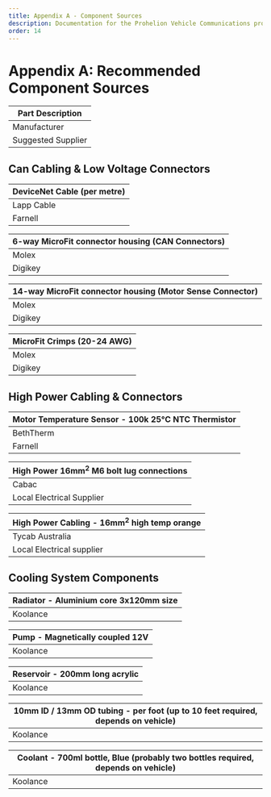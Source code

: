 ```yaml
---
title: Appendix A - Component Sources
description: Documentation for the Prohelion Vehicle Communications protocol
order: 14
---
```


# Appendix A: Recommended Component Sources

| __Part Description__ |       
|-----------------------------------|
| Manufacturer                      | Manafacturer Part Number |
| Suggested Supplier                | Supplier Part Number     |

## Can Cabling & Low Voltage Connectors

| __DeviceNet Cable (per metre)__ |      
|----------------------------------------------|
| Lapp Cable                                   | 2170343  |
| Farnell                                      | 161-7915 |

| __6-way MicroFit connector housing (CAN Connectors)__       
|----------------------------------------------------|
| Molex | 43025-0600 |
| Digikey | WM1785-ND |

| __14-way MicroFit connector housing (Motor Sense Connector)__       
|----------------------------------------------------|
| Molex | 43025-1400 |
| Digikey | WM2489-ND |

| __MicroFit Crimps (20-24 AWG)__       
|----------------------------------------------------|
| Molex | 43030-0007 |
| Digikey | WM1837-ND |

## High Power Cabling & Connectors

| __Motor Temperature Sensor - 100k 25°C NTC Thermistor__       
|----------------------------------------------------|
| BethTherm | 10KD6A372I |
| Farnell | 970-7298 |

| __High Power 16mm<sup>2</sup> M6 bolt lug connections__       
|----------------------------------------------------|
| Cabac | CAA 35-8 |
| Local Electrical Supplier | - |

| __High Power Cabling - 16mm<sup>2</sup> high temp orange__       
|----------------------------------------------------|
| Tycab Australia | ZDFX1112102-OR |
| Local Electrical supplier | - |

## Cooling System Components

| __Radiator - Aluminium core 3x120mm size__       
|----------------------------------------------------|
| Koolance | HX-1020 + either:<br>NZL-V10P or <br>NZL-L10P|

| __Pump - Magnetically coupled 12V__       
|----------------------------------------------------|
| Koolance | PMP - 400 |

| __Reservoir - 200mm long acrylic__       
|----------------------------------------------------|
| Koolance | COV-TKBTM + <br> BDY-TK200 + <br> COV-TKTOP + either: <br> NZL-L10P or <br> NZL-V10P |

| __10mm ID / 13mm OD tubing - per foot (up to 10 feet required, depends on vehicle)__       
|----------------------------------------------------|
| Koolance | HOS-10CL |

| __Coolant - 700ml bottle, Blue (probably two bottles required, depends on vehicle)__       
|----------------------------------------------------|
| Koolance | LIQ-702BU-B |








